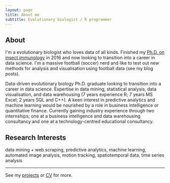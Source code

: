 ```yaml
---
layout: page
title: About me
subtitle: Evolutionary biologist / R programmer
---
```


About
---------

I'm a evolutionary biologist who loves data of all kinds. Finished my [Ph.D. on insect immunology](http://etheses.whiterose.ac.uk/12275/) in 2016 and now looking to transition into a career in data science. I'm a massive football (soccer) nerd and like to test out new methods for analysis and visualisation using football data (see my blog posts).



Data-driven evolutionary biology Ph.D. graduate looking to transition into a career in data science. Expertise in data mining, statistical analysis, data visualisation, and data warehousing (7 years experience R; 7 years MS Excel; 2 years SQL and C++). A keen interest in predictive analytics and machine learning would be nourished by a role in business intelligence or quantitative finance. Currently gaining industry experience through two internships; one at a business intelligence and data warehousing consultancy and one at a technology-centred educational consultancy.


Research Interests
---------
data mining + web scraping, predictive analytics, machine learning, automated image analysis, motion tracking, spatiotemporal data, time series analysis

---------

See my [projects](https://github.com/JoGall/) or [CV](/cv) for more.